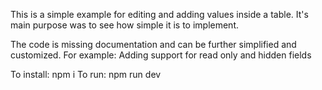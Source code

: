 This is a simple example for editing and adding values inside a table.
It's main purpose was to see how simple it is to implement.

The code is missing documentation and can be further simplified and customized.
For example: Adding support for read only and hidden fields

To install: npm i
To run: npm run dev
